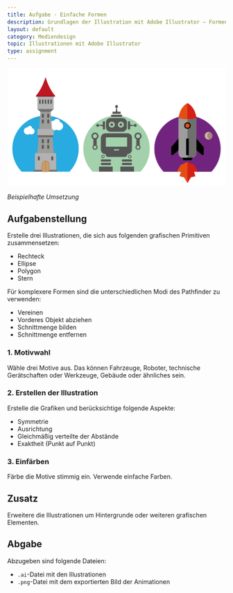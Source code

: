 ```yaml
---
title: Aufgabe - Einfache Formen
description: Grundlagen der Illustration mit Adobe Illustrator – Formen - Aufgabe
layout: default
category: Mediendesign
topic: Illustrationen mit Adobe Illustrator
type: assignment
---
```



![Beispielhafte Umsetzung](./img/umsetzung_formen.png)

_Beispielhafte Umsetzung_


## Aufgabenstellung

Erstelle drei Illustrationen, die sich aus folgenden grafischen Primitiven zusammensetzen:
- Rechteck
- Ellipse
- Polygon
- Stern

Für komplexere Formen sind die unterschiedlichen Modi des Pathfinder zu verwenden:
- Vereinen
- Vorderes Objekt abziehen
- Schnittmenge bilden
- Schnittmenge entfernen

### 1. Motivwahl
Wähle drei Motive aus. Das können Fahrzeuge, Roboter, technische Gerätschaften oder Werkzeuge, Gebäude oder ähnliches sein.

### 2. Erstellen der Illustration
Erstelle die Grafiken und berücksichtige folgende Aspekte:
- Symmetrie
- Ausrichtung
- Gleichmäßig verteilte der Abstände
- Exaktheit (Punkt auf Punkt)

### 3. Einfärben
Färbe die Motive stimmig ein. Verwende einfache Farben.

## Zusatz
Erweitere die Illustrationen um Hintergrunde oder weiteren grafischen Elementen.

## Abgabe
Abzugeben sind folgende Dateien:
- `.ai`-Datei mit den Illustrationen
- `.png`-Datei mit dem exportierten Bild der Animationen
